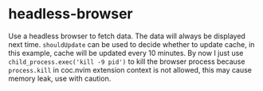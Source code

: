 # headless-browser

Use a headless browser to fetch data. The data will always be displayed next time. `shouldUpdate` can be used to decide whether to update cache, in this example, cache will be updated every 10 minutes. By now I just use `child_process.exec('kill -9 pid')` to kill the browser process because `process.kill` in coc.nvim extension context is not allowed, this may cause memory leak, use with caution.
